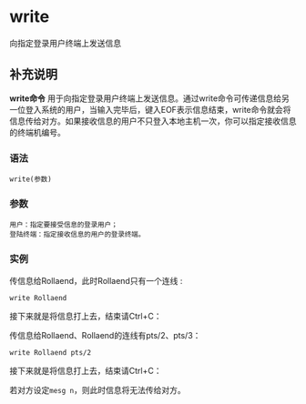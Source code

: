write
===

向指定登录用户终端上发送信息

## 补充说明

**write命令** 用于向指定登录用户终端上发送信息。通过write命令可传递信息给另一位登入系统的用户，当输入完毕后，键入EOF表示信息结束，write命令就会将信息传给对方。如果接收信息的用户不只登入本地主机一次，你可以指定接收信息的终端机编号。

###  语法

```shell
write(参数)
```

###  参数

```shell
用户：指定要接受信息的登录用户；
登陆终端：指定接收信息的用户的登录终端。
```

###  实例

传信息给Rollaend，此时Rollaend只有一个连线 : 

```shell
write Rollaend
```

接下来就是将信息打上去，结束请Ctrl+C：

传信息给Rollaend、Rollaend的连线有pts/2、pts/3：

```shell
write Rollaend pts/2
```

接下来就是将信息打上去，结束请Ctrl+C：

若对方设定`mesg n`，则此时信息将无法传给对方。


<!-- Linux命令行搜索引擎：https://jaywcjlove.github.io/linux-command/ -->